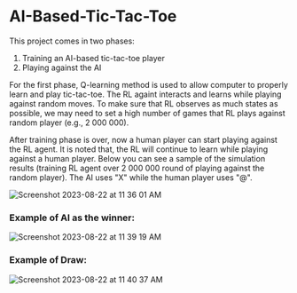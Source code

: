# AI-Based-Tic-Tac-Toe

This project comes in two phases:
1) Training an AI-based tic-tac-toe player
2) Playing against the AI

For the first phase, Q-learning method is used to allow computer to properly learn and play tic-tac-toe. The RL againt interacts and learns while playing against
random moves. To make sure that RL observes as much states as possible, we may need to set a high number of games that RL plays against random player 
(e.g., 2 000 000).

After training phase is over, now a human player can start playing against the RL agent. It is noted that, the RL will continue to learn while playing against a human player.
Below you can see a sample of the simulation results (training RL agent over 2 000 000 round of playing against the random player). The AI uses "X" while the human player uses "@".

![Screenshot 2023-08-22 at 11 36 01 AM](https://github.com/sahandmsh/AI-Based-Tic-Tac-Toe/assets/82970651/e590a42d-642e-4791-8946-640f867c5368)


### Example of AI as the winner:

![Screenshot 2023-08-22 at 11 39 19 AM](https://github.com/sahandmsh/AI-Based-Tic-Tac-Toe/assets/82970651/edb1e7a7-896e-4f85-809e-1d3c92635aea)



### Example of Draw:

![Screenshot 2023-08-22 at 11 40 37 AM](https://github.com/sahandmsh/AI-Based-Tic-Tac-Toe/assets/82970651/641730d7-5e22-433b-8a7f-c5627d4b26f6)

